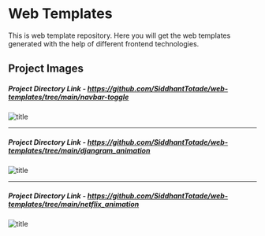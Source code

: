 # Web Templates
This is web template repository. Here you will get the web templates generated with the help of different frontend technologies.


## Project Images

##### Project Directory Link - https://github.com/SiddhantTotade/web-templates/tree/main/navbar-toggle
![title](https://github.com/SiddhantTotade/web-templates/blob/main/navbar-toggle/images/navigation-1.png)

---

##### Project Directory Link - https://github.com/SiddhantTotade/web-templates/tree/main/djangram_animation
![title](https://github.com/SiddhantTotade/web-templates/blob/main/djangram_animation/images/djangram-1.png)

---

##### Project Directory Link - https://github.com/SiddhantTotade/web-templates/tree/main/netflix_animation
![title](https://github.com/SiddhantTotade/web-templates/blob/main/netflix_animation/images/netflix-animation.png)
